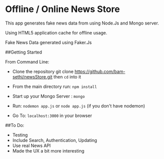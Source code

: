 # Offline / Online News Store

This app generates fake news data from using Node.Js and Mongo server.

Using HTML5 application cache for offline usage.

Fake News Data generated using Faker.Js 

##Getting Started

From Command Line:

- Clone the repository
git clone https://github.com/bam-sethi/newsStore.git
then `cd` into it

- From the main directory run:  `npm install`

- Start up your Mongo Server : `mongo`

- Run: `nodemon app.js`
 or 
    `node app.js` (if you don't have nodemon)

- Go To: `localhost:3000` in your browser

##To Do:
- Testing
- Include Search, Authentication, Updating
- Use real News API
- Made the UX a bit more interesting



